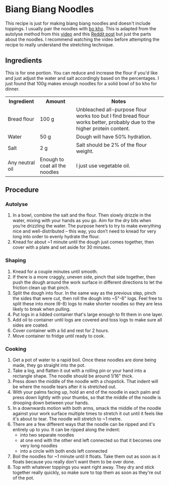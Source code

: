 # Biang Biang Noodles
This recipe is just for making biang biang noodles and doesn't include
toppings. I usually pair the noodles with [bo kho](../bo-kho). This is
adapted from the autolyse method from this
[video](https://youtu.be/SiBnK5DcWCU) and this [Reddit
post](https://www.reddit.com/r/Cooking/comments/axyghr/recipe_biang_biang_noodles_with_chili_oil_topping/)
but just the parts about the noodles. I recommend watching the video before
attempting the recipe to really understand the stretching technique.

## Ingredients
This is for one portion. You can reduce and increase the flour if you'd like
and just adjust the water and salt accordingly based on the percentages. I
just found that 100g makes enough noodles for a solid bowl of bo kho for
dinner.

<table>
    <th>Ingredient</th>
    <th>Amount</th>
    <th>Notes</th>
    <tr>
        <td>Bread flour</td>
        <td>100 g</td>
        <td>Unbleached all-purpose flour works too but I find bread flour works
        better, probably due to the higher protein content.</td>
    </tr>
    <tr>
        <td>Water</td>
        <td>50 g</td>
        <td>Dough will have 50% hydration.</td>
    </tr>
    <tr>
        <td>Salt</td>
        <td>2 g</td>
        <td>Salt should be 2% of the flour weight.</td>
    </tr>
    <tr>
        <td>Any neutral oil</td>
        <td>Enough to coat all the noodles</td>
        <td>I just use vegetable oil.</td>
    </tr>
</table>

## Procedure
### Autolyse
1. In a bowl, combine the salt and the flour. Then slowly drizzle in the water,
   mixing with your hands as you go. Aim for the dry bits when you’re drizzling
   the water. The purpose here’s to try to make everything nice and
   well-distributed – this way, you don’t need to knead for very long into order
   to evenly hydrate the flour.
2. Knead for about ~1 minute until the dough just comes together, then cover
   with a plate and set aside for 30 minutes.

### Shaping
1. Knead for a couple minutes until smooth.
2. If there is a more craggly, uneven side, pinch that side together, then
push the dough around the work surface in different directions to let the
friction clean up that pinch.
3. Split the dough into four. In the same way as the previous step, pinch the
sides that were cut, then roll the dough into ~5"-6" logs. Feel free to split
these into more (6-8) logs to make shorter noodles so they are less likely to
break when pulling.
4. Put logs in a lidded container that's large enough to fit them in one layer.
5. Add oil to container until logs are covered and toss logs to make sure all
   sides are coated.
6. Cover container with a lid and rest for 2 hours.
7. Move container to fridge until ready to cook.

### Cooking
1. Get a pot of water to a rapid boil. Once these noodles are done being made,
   they go straight into the pot.
2. Take a log, and flatten it out with a rolling pin or your hand into a
   rectangle shape. The noodle should be around 1/16" thick.
3. Press down the middle of the noodle with a chopstick. That indent will be
   where the noodle tears after it is stretched out.
4. With your palms facing up, hold an end of the noodle in each palm and press
   down lightly with your thumbs, so that the middle of the noodle is drooping
   down between your hands.
5. In a downwards motion with both arms, smack the middle of the noodle against
   your work surface multiple times to stretch it out until it feels like it's
   about to tear. The noodle will stretch to ~1 metre.
6. There are a few different ways that the noodle can be ripped and it's
   entirely up to you. It can be ripped along the indent:
    * into two separate noodles
    * at one end with the other end left connected so that it becomes one very
      long noodles
    * into a circle with both ends left connected
7. Boil the noodles for ~1 minute until it floats. Take them out as soon as it
   floats because you really don't want them to be over done.
8. Top with whatever toppings you want right away. They dry and stick together
   really quickly, so make sure to top them as soon as they're out of the pot.
